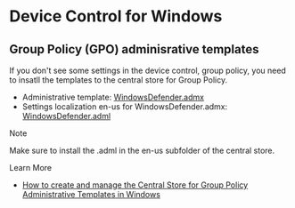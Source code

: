 # Device Control for Windows

## Group Policy (GPO) adminisrative templates

If you don't see some settings in the device control, group policy, you need to insatll the templates to the central store for Group Policy.

- Administrative template: [WindowsDefender.admx](WindowsDefender.admx)
- Settings localization en-us for WindowsDefender.admx: [WindowsDefender.adml](WindowsDefender.adml)

> [!NOTE]  
> Make sure to install the .adml in the en-us subfolder of the central store.

Learn More
- [How to create and manage the Central Store for Group Policy Administrative Templates in Windows](https://learn.microsoft.com/en-us/troubleshoot/windows-client/group-policy/create-and-manage-central-store)